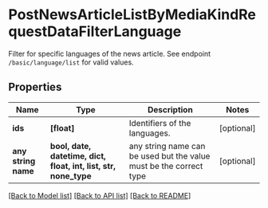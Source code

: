 # PostNewsArticleListByMediaKindRequestDataFilterLanguage

Filter for specific languages of the news article. See endpoint `/basic/language/list` for valid values.

## Properties
Name | Type | Description | Notes
------------ | ------------- | ------------- | -------------
**ids** | **[float]** | Identifiers of the languages. | [optional] 
**any string name** | **bool, date, datetime, dict, float, int, list, str, none_type** | any string name can be used but the value must be the correct type | [optional]

[[Back to Model list]](../README.md#documentation-for-models) [[Back to API list]](../README.md#documentation-for-api-endpoints) [[Back to README]](../README.md)


